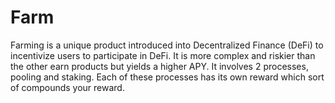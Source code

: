 # Farm

Farming is a unique product introduced into Decentralized Finance (DeFi) to incentivize users to participate in DeFi. It is more complex and riskier than the other earn products but yields a higher APY. It involves 2 processes, pooling and staking. Each of these processes has its own reward which sort of compounds your reward.

